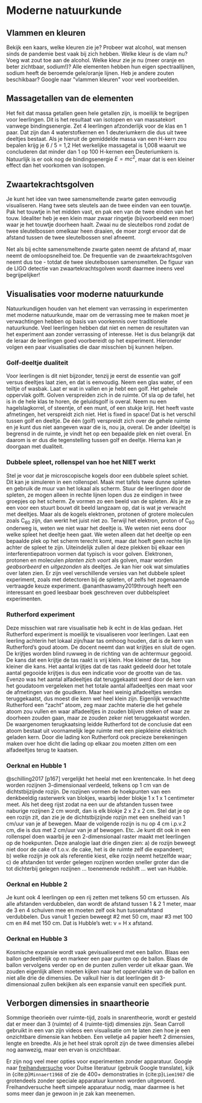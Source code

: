# Moderne natuurkunde

## Vlammen en kleuren
Bekijk een kaars, welke kleuren zie je? Probeer wat alcohol, wat mensen sinds de pandemie best vaak bij zich hebben. Welke kleur is de vlam nu? Voeg wat zout toe aan de alcohol. Welke kleur zie je nu (meer oranje en beter zichtbaar, sodium!)? Alle elementen hebben hun eigen spectraallijnen, sodium heeft de beroemde gele/oranje lijnen. Heb je andere zouten beschikbaar? Google naar "vlammen kleuren" voor veel voorbeelden. 

## Massagetallen van de elementen
Het feit dat massa getallen geen hele getallen zijn, is moeilijk te begrijpen voor leerlingen. Dit is het resultaat van isotopen en van massatekort vanwege bindingsenergie. Zet 4 leerlingen afzonderlijk voor de klas en 1 paar. Dat zijn dan 4 waterstofkernen en 1 deuteriumkern die dus uit twee deeltjes bestaat. Als je hieruit de gemiddelde massa van een H-kern zou bepalen krijg je 6 / 5 = 1,2 Het werkelijke massagetal is 1,008 waaruit we concluderen dat minder dan 1 op 100 H-kernen een Deuteriumkern is. Natuurlijk is er ook nog de bindingsenergie $E=mc^2$, maar dat is een kleiner effect dan het voorkomen van isotopen. 

## Zwaartekrachtsgolven
Je kunt het idee van twee samensmeltende zwarte gaten eenvoudig visualiseren. Hang twee sets sleutels aan de twee einden van een touwtje. Pak het touwtje in het midden vast, en pak een van de twee einden van het touw. Idealiter heb je een klein maar zwaar ringetje (bijvoorbeeld een moer) waar je het touwtje doorheen haalt. Zwaai nu de sleutelbos rond zodat de twee sleutelbossen omelkaar heen draaien, de moer zorgt ervoor dat de afstand tussen de twee sleutelbossen snel afneemt. 

Net als bij echte samensmeltende zwarte gaten neemt de afstand af, maar neemt de omloopsnelheid toe. De frequentie van de zwaartekrachtsgolven neemt dus toe - totdat de twee sleutelbossen samensmelten. De figuur van de LIGO detectie van zwaartekrachtsgolven wordt daarmee ineens veel begrijpelijker!

<!--placeholder
```{figure} ../figure/zwaartekrachtsgolven.*

```
-->

## Visualisaties voor moderne natuurkunde
Natuurkundigen houden van het element van verrassing in experimenten met moderne natuurkunde, maar om de verrassing mee te maken moet je verwachtingen hebben op basis van voorkennis over traditionele natuurkunde. Veel leerlingen hebben dat niet en nemen de resultaten van het experiment aan zonder verrassing of interesse. Het is dus belangrijk dat de leraar de leerlingen goed voorbereidt op het experiment. Hieronder volgen een paar visualisaties die daar misschien bij kunnen helpen. 

### Golf-deeltje dualiteit
Voor leerlingen is dit niet bijzonder, tenzij je eerst de essentie van golf versus deeltjes laat zien, en dat is eenvoudig. Neem een glas water, of een teiltje of wasbak. Laat er wat in vallen en je hebt een golf. Het gehele oppervlak golft. Golven verspreiden zich in de ruimte. Of sla op de tafel, het is in de hele klas te horen, de geluidsgolf is overal. Neem nu een hagelslagkorrel, of steentje, of een munt, of een stukje krijt. Het heeft vaste afmetingen, het verspreidt zich niet. Het is fixed in space! Dat is het verschil tussen golf en deeltje. De één (golf) verspreidt zich over de gehele ruimte en je kunt dus niet aangeven waar die is, nou ja, overal. De ander (deeltje) is begrensd in de ruimte, je vindt het op een bepaalde plek en niet overal. En daarom is er dus die tegenstelling tussen golf en deeltje. Hierna kan je doorgaan met dualiteit. 


### Dubbele spleet, rollenspel van hoe het NIET werkt
Stel je voor dat je microscopische kogels door een dubbele spleet schiet. Dit kan je simuleren in een rollenspel. Maak met tafels twee dunne spleten en gebruik de muur van het lokaal als scherm. Stuur de leerlingen door de spleten, ze mogen alleen in rechte lijnen lopen dus ze eindigen in twee groepjes op het scherm. Ze vormen zo een beeld van de spleten. Als je ze een voor een stuurt bouwt dit beeld langzaam op, dat is wat je verwacht met deeltjes. Maar als de kogels elektronen, protonen of grotere moleculen zoals C$_{60}$ zijn, dan werkt het juist niet zo. Terwijl het elektron, proton of C$_{60}$ onderweg is, weten we niet waar het deeltje is. We weten niet eens door welke spleet het deeltje heen gaat. We weten alleen dat het deeltje op een bepaalde plek op het scherm terecht komt, maar dat hoeft geen rechte lijn achter de spleet te zijn. Uiteindelijk zullen al deze plekken bij elkaar een interferentiepatroon vormen dat typisch is voor golven. Elektronen, protonen en moleculen *planten zich voort* als golven, maar worden *geabsorbeerd* en *uitgezonden* als deeltjes. Je kan hier ook wat simulaties over laten zien. Er zijn veel verschillende versies van het dubbele spleet experiment, zoals met detectoren bij de spleten, of zelfs het zogenaamde vertraagde keuze experiment. @ananthaswamy2019through heeft een interessant en goed leesbaar boek geschreven over dubbelspleet experimenten. 

### Rutherford experiment
Deze misschien wat rare visualisatie heb ik echt in de klas gedaan. Het Rutherford experiment is moeilijk te visualiseren voor leerlingen. Laat een leerling achterin het lokaal zijn/haar tas omhoog houden, dat is de kern van Rutherford’s goud atoom. De docent neemt dan wat krijtjes en sluit de ogen. De krijtjes worden blind ruwweg in de richting van de achtermuur gegooid. De kans dat een krijtje de tas raakt is vrij klein. Hoe kleiner de tas, hoe kleiner die kans. Het aantal krijtjes dat de tas raakt gedeeld door het totale aantal gegooide krijtjes is dus een indicatie voor de grootte van de tas. Evenzo was het aantal alfadeeltjes dat teruggekaatst werd door de kern van het goudatoom vergeleken met het totale aantal alfadeeltjes een maat voor de afmetingen van de goudkern. Maar heel weinig alfadeeltjes werden teruggekaatst, dus moest die kern wel heel klein zijn. Eigenlijk verwachtte Rutherford een “zacht” atoom, zeg maar zachte materie die het gehele atoom zou vullen en waar alfadeeltjes in zouden blijven steken of waar ze doorheen zouden gaan, maar ze zouden zeker niet teruggekaatst worden. De waargenomen terugkaatsing leidde Rutherford tot de conclusie dat een atoom bestaat uit voornamelijk lege ruimte met een piepkleine elektrisch geladen kern. Door die lading kon Rutherford ook precieze berekeningen maken over hoe dicht die lading op elkaar zou moeten zitten om een alfadeeltjes terug te kaatsen.

### Oerknal en Hubble 1
@schilling2017 [p167] vergelijkt het heelal met een krentencake. In het deeg worden rozijnen 3-dimensionaal verdeeld, telkens op 1 cm van de dichtstbijzijnde rozijn. De rozijnen vormen de hoekpunten van een denkbeeldig rasterwerk van blokjes, waarbij ieder blokje 1 x 1 x 1 centimeter meet. Als het deeg rijst zodat na een uur de afstanden tussen twee naburige rozijnen 2 cm wordt, dan is elk blokje 2 x 2 x 2 cm. Stel dat je op een rozijn zit, dan zie je de dichtstbijzijnde rozijn met een snelheid van 1 cm/uur van je af bewegen. Maar de volgende rozijn is nu op 4 cm i.p.v.2 cm, die is dus met 2 cm/uur van je af bewogen. Etc. Je kunt dit ook in een rollenspel doen waarbij je een 2-dimensionaal raster maakt met leerlingen op de hoekpunten. Deze analogie laat drie dingen zien: 
a) de rozijn beweegt niet door de cake of t.o.v. de cake, het is de ruimte zelf die expandeert;  
b) welke rozijn je ook als referentie kiest, elke rozijn neemt hetzelfde waar;  
c) de afstanden tot verder gelegen rozijnen worden sneller groter dan die tot dichterbij gelegen rozijnen … toenemende redshift … wet van Hubble.

### Oerknal en Hubble 2
Je kunt ook 4 leerlingen op een rij zetten met telkens 50 cm ertussen. Als alle afstanden verdubbelen, dan wordt de afstand tussen 1 & 2 1 meter, maar de 3 en 4 schuiven mee en moeten zelf ook hun tussenafstand verdubbelen. Dus vanuit 1 gezien beweegt #2 met 50 cm, maar #3 met 100 cm en #4 met 150 cm. Dat is Hubble’s wet: v = H x afstand.

### Oerknal en Hubble 3
Kosmische expansie wordt vaak gevisualiseerd met een ballon. Blaas een ballon gedeeltelijk op en markeer een paar punten op de ballon. Blaas de ballon vervolgens verder op en de punten zullen verder uit elkaar gaan. We zouden eigenlijk alleen moeten kijken naar het oppervlakte van de ballon en niet alle drie de dimensies. De valkuil hier is dat leerlingen dit 3-dimensionaal zullen bekijken als een expansie vanuit een specifiek punt. 

## Verborgen dimensies in snaartheorie
Sommige theorieën over ruimte-tijd, zoals in snarentheorie, wordt er gesteld dat er meer dan 3 (ruimte) of 4 (ruimte-tijd) dimensies zijn. Sean Carroll gebruikt in een van zijn videos een visualisatie om te laten zien hoe je een onzichtbare dimensie kan hebben. Een velletje a4 papier heeft 2 dimensies, lengte en breedte. Als je het heel strak oprolt zijn de twee dimensies allebei nog aanwezig, maar een ervan is onzichtbaar. 

Er zijn nog veel meer opties voor experimenten zonder apparatuur. Google naar [freihandversuche](https://www.experimentis.de/experimente-index/) voor Duitse literatuur (gebruik Google translate), kijk in {cite:p}`Minnaert1968` of zie de 400+ demonstraties in {cite:p}`Liem1987` die grotendeels zonder speciale apparatuur kunnen worden uitgevoerd. Freihandversuche heeft simpele apparatuur nodig, maar daarmee is het soms meer dan je gewoon in je zak kan meenemen. 
